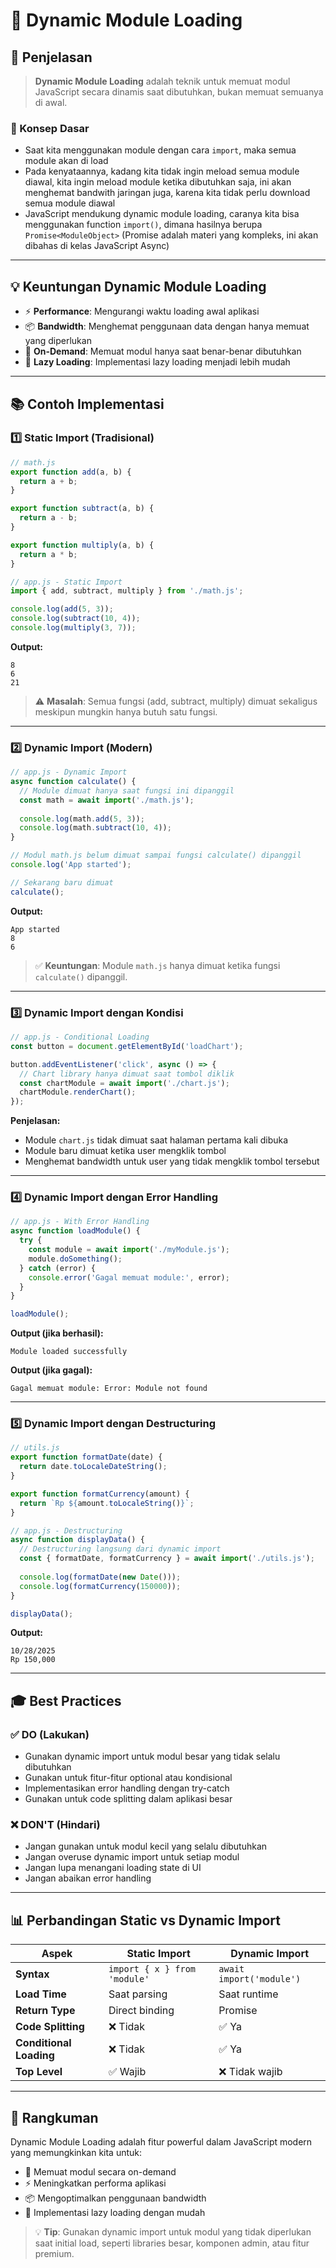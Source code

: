 # 🚀 Dynamic Module Loading

## 📝 Penjelasan

> **Dynamic Module Loading** adalah teknik untuk memuat modul JavaScript secara dinamis saat dibutuhkan, bukan memuat semuanya di awal.

### 🎯 Konsep Dasar

- Saat kita menggunakan module dengan cara `import`, maka semua module akan di load
- Pada kenyataannya, kadang kita tidak ingin meload semua module diawal, kita ingin meload module ketika dibutuhkan saja, ini akan menghemat bandwith jaringan juga, karena kita tidak perlu download semua module diawal
- JavaScript mendukung dynamic module loading, caranya kita bisa menggunakan function `import()`, dimana hasilnya berupa `Promise<ModuleObject>` (Promise adalah materi yang kompleks, ini akan dibahas di kelas JavaScript Async)

---

## 💡 Keuntungan Dynamic Module Loading

- ⚡ **Performance**: Mengurangi waktu loading awal aplikasi
- 📦 **Bandwidth**: Menghemat penggunaan data dengan hanya memuat yang diperlukan
- 🎯 **On-Demand**: Memuat modul hanya saat benar-benar dibutuhkan
- 🔄 **Lazy Loading**: Implementasi lazy loading menjadi lebih mudah

---

## 📚 Contoh Implementasi

### 1️⃣ Static Import (Tradisional)

```javascript
// math.js
export function add(a, b) {
  return a + b;
}

export function subtract(a, b) {
  return a - b;
}

export function multiply(a, b) {
  return a * b;
}
```

```javascript
// app.js - Static Import
import { add, subtract, multiply } from './math.js';

console.log(add(5, 3));
console.log(subtract(10, 4));
console.log(multiply(3, 7));
```

**Output:**
```
8
6
21
```

> ⚠️ **Masalah**: Semua fungsi (add, subtract, multiply) dimuat sekaligus meskipun mungkin hanya butuh satu fungsi.

---

### 2️⃣ Dynamic Import (Modern)

```javascript
// app.js - Dynamic Import
async function calculate() {
  // Module dimuat hanya saat fungsi ini dipanggil
  const math = await import('./math.js');
  
  console.log(math.add(5, 3));
  console.log(math.subtract(10, 4));
}

// Modul math.js belum dimuat sampai fungsi calculate() dipanggil
console.log('App started');

// Sekarang baru dimuat
calculate();
```

**Output:**
```
App started
8
6
```

> ✅ **Keuntungan**: Module `math.js` hanya dimuat ketika fungsi `calculate()` dipanggil.

---

### 3️⃣ Dynamic Import dengan Kondisi

```javascript
// app.js - Conditional Loading
const button = document.getElementById('loadChart');

button.addEventListener('click', async () => {
  // Chart library hanya dimuat saat tombol diklik
  const chartModule = await import('./chart.js');
  chartModule.renderChart();
});
```

**Penjelasan:**
- Module `chart.js` tidak dimuat saat halaman pertama kali dibuka
- Module baru dimuat ketika user mengklik tombol
- Menghemat bandwidth untuk user yang tidak mengklik tombol tersebut

---

### 4️⃣ Dynamic Import dengan Error Handling

```javascript
// app.js - With Error Handling
async function loadModule() {
  try {
    const module = await import('./myModule.js');
    module.doSomething();
  } catch (error) {
    console.error('Gagal memuat module:', error);
  }
}

loadModule();
```

**Output (jika berhasil):**
```
Module loaded successfully
```

**Output (jika gagal):**
```
Gagal memuat module: Error: Module not found
```

---

### 5️⃣ Dynamic Import dengan Destructuring

```javascript
// utils.js
export function formatDate(date) {
  return date.toLocaleDateString();
}

export function formatCurrency(amount) {
  return `Rp ${amount.toLocaleString()}`;
}
```

```javascript
// app.js - Destructuring
async function displayData() {
  // Destructuring langsung dari dynamic import
  const { formatDate, formatCurrency } = await import('./utils.js');
  
  console.log(formatDate(new Date()));
  console.log(formatCurrency(150000));
}

displayData();
```

**Output:**
```
10/28/2025
Rp 150,000
```

---

## 🎓 Best Practices

### ✅ **DO (Lakukan)**

- Gunakan dynamic import untuk modul besar yang tidak selalu dibutuhkan
- Gunakan untuk fitur-fitur optional atau kondisional
- Implementasikan error handling dengan try-catch
- Gunakan untuk code splitting dalam aplikasi besar

### ❌ **DON'T (Hindari)**

- Jangan gunakan untuk modul kecil yang selalu dibutuhkan
- Jangan overuse dynamic import untuk setiap modul
- Jangan lupa menangani loading state di UI
- Jangan abaikan error handling

---

## 📊 Perbandingan Static vs Dynamic Import

| Aspek | Static Import | Dynamic Import |
|-------|---------------|----------------|
| **Syntax** | `import { x } from 'module'` | `await import('module')` |
| **Load Time** | Saat parsing | Saat runtime |
| **Return Type** | Direct binding | Promise |
| **Code Splitting** | ❌ Tidak | ✅ Ya |
| **Conditional Loading** | ❌ Tidak | ✅ Ya |
| **Top Level** | ✅ Wajib | ❌ Tidak wajib |

---

## 🔗 Rangkuman

Dynamic Module Loading adalah fitur powerful dalam JavaScript modern yang memungkinkan kita untuk:

- 🎯 Memuat modul secara on-demand
- ⚡ Meningkatkan performa aplikasi
- 📦 Mengoptimalkan penggunaan bandwidth
- 🔄 Implementasi lazy loading dengan mudah

> 💡 **Tip**: Gunakan dynamic import untuk modul yang tidak diperlukan saat initial load, seperti libraries besar, komponen admin, atau fitur premium.
